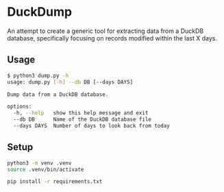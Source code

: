 # DuckDump

An attempt to create a generic tool for extracting data from a DuckDB database, specifically focusing on records modified within the last X days.

## Usage

```sh
$ python3 dump.py -h
usage: dump.py [-h] --db DB [--days DAYS]

Dump data from a DuckDB database.

options:
  -h, --help   show this help message and exit
  --db DB      Name of the DuckDB database file
  --days DAYS  Number of days to look back from today
```

## Setup

```sh
python3 -m venv .venv
source .venv/bin/activate
```

```sh
pip install -r requirements.txt
```
